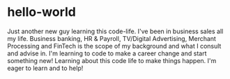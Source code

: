 # hello-world
Just another new guy learning this code-life.
I've been in business sales all my life. Business banking, HR & Payroll, TV/Digital Advertising, Merchant Processing and FinTech is the scope of my background and what I consult and advise in. I'm learning to code to make a career change and start something new! Learning about this code life to make things happen. I'm eager to learn and to help!
